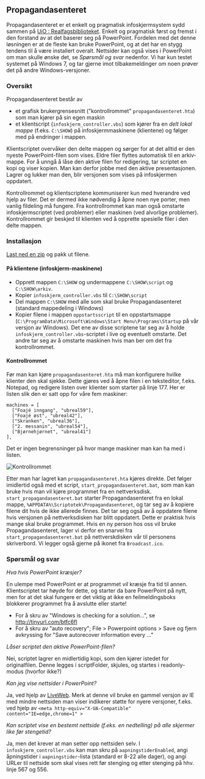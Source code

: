 ## Propagandasenteret

Propagandasenteret er et enkelt og pragmatisk infoskjermsystem sydd sammen på [UiO : Realfagsbiblioteket](http://www.ub.uio.no/om/organisasjon/ureal/ureal/). Enkelt og pragmatisk først og fremst i den forstand av at det baserer seg på PowerPoint. Fordelen med det denne løsningen er at de fleste kan bruke PowerPoint, og at det har en stygg tendens til å være installert overalt. Nettsider kan også vises i PowerPoint om man skulle ønske det, se *Spørsmål og svar* nedenfor. Vi har kun testet systemet på Windows 7, og tar gjerne imot tilbakemeldinger om noen prøver det på andre Windows-versjoner.

### Oversikt

Propagandasenteret består av 
- et grafisk brukergrensesnitt ("kontrollrommet" `propagandasenteret.hta`) som man kjører på sin egen maskin
- et klientscript (`infoskjerm_controller.vbs`) som kjører fra en *delt lokal mappe* (f.eks. `C:\SHOW`) på infoskjermmaskinene (klientene) og følger med på endringer i mappen. 

Klientscriptet overvåker den delte mappen og sørger for at det alltid er den nyeste PowerPoint-filen som vises. Eldre filer flyttes automatisk til en arkiv-mappe. For å unngå å låse den aktive filen for redigering, tar scriptet en kopi og viser kopien. Man kan derfor jobbe med den aktive presentasjonen. Lagrer og lukker man den, blir versjonen som vises på infoskjermen oppdatert.

Kontrollrommet og klientscriptene kommuniserer kun med hverandre ved hjelp av filer. Det er dermed ikke nødvendig å åpne noen nye porter, men vanlig fildeling må fungere. Fra kontrollrommet kan man også omstarte infoskjermscriptet (ved problemer) eller maskinen (ved alvorlige problemer). Kontrollrommet gir beskjed til klienten ved å opprette spesielle filer i den delte mappen.

### Installasjon

[Last ned en zip](https://github.com/scriptotek/propagandasenter/archive/master.zip) og pakk ut filene.

#### På klientene (infoskjerm-maskinene)

- Opprett mappen `C:\SHOW` og undermappene `C:\SHOW\script` og `C:\SHOW\arkiv`. 
- Kopier `infoskjerm_controller.vbs` til `C:\SHOW\script`
- Del mappen `C:\SHOW` med alle som skal bruke Propagandasenteret (standard mappedeling i Windows)
- Kopier filene i mappen `oppstartsscript` til en oppstartsmappe (`C:\ProgramData\Microsoft\Windows\Start Menu\Programs\Startup` på vår versjon av Windows). Det ene av disse scriptene tar seg av å holde `infoskjerm_controller.vbs`-scriptet i live og eventuelt omstarte. Det andre tar seg av å omstarte maskinen hvis man ber om det fra kontrollrommet.

#### Kontrollrommet

Før man kan kjøre `propagandasenteret.hta` må man konfigurere hvilke klienter den skal sjekke. Dette gjøres ved å åpne filen i en teksteditor, f.eks. Notepad, og redigere listen over klienter som starter på linje 177. Her er listen slik den er satt opp for våre fem maskiner:

    machines = [
      ["Foajé inngang", "ubreal59"],
      ["Foajé øst", "ubreal42"],
      ["Skranken", "ubreal36"],
      ["2. messanin", "ubreal54"],
      ["Bjørnehjørnet", "ubreal41"]
    ],

Det er ingen begrensninger på hvor mange maskiner man kan ha med i listen.

![Kontrollrommet](https://raw.github.com/scriptotek/propagandasenter/master/propagandasenteret.png)

Etter man har lagret kan `propagandasenteret.hta` kjøres direkte.  Det følger imidlertid også med et script, `start_propagandasenteret.bat`, som man kan bruke hvis man vil kjøre programmet fra en nettverksdisk. `start_propagandasenteret.bat` starter Propagandasenteret fra en lokal mappe, `%APPDATA%\Scriptotek\Propagandasenteret`, og tar seg av å kopiere filene dit hvis de ikke allerede finnes. Det tar seg også av å oppdatere filene hvis versjonen på nettverksdisken har blitt oppdatert. Dette er praktisk hvis mange skal bruke programmet. Hvis en ny person hos oss vil bruke Propagandasenteret, lager vi derfor en snarvei fra `start_propagandasenteret.bat` på nettverskdisken vår til personens skriverbord. Vi legger også gjerne på ikonet fra `Broadcast.ico`. 

### Spørsmål og svar

*Hva hvis PowerPoint kræsjer?*

En ulempe med PowerPoint er at programmet *vil* kræsje fra tid til annen. Klientscriptet tar høyde for dette, og starter da bare PowerPoint på nytt, men for at det skal fungere er det viktig at ikke en feilmeldingsboks blokkerer programmet fra å avslutte eller starte! 
 - For å skru av "Windows is checking for a solution…", se <http://tinyurl.com/btfc6fl>
 - For å skru av "auto recovery"; File > Powerpoint options > Save og fjern
   avkryssing for "Save autorecover information every ..."

*Låser scriptet den aktive PowerPoint-filen?*

Nei, scriptet lagrer en midlertidig kopi, som den kjører istedet for originalfilen. Denne legges i scriptFolder, skjules, og startes i readonly-modus (hvorfor ikke?)

*Kan jeg vise nettsider i PowerPoint?*

Ja, ved hjelp av [LiveWeb](http://skp.mvps.org/liveweb.htm). Merk at denne vil bruke en gammel versjon av IE med mindre nettsiden man viser indikerer støtte for nyere versjoner, f.eks. ved hjelp av `<meta http-equiv="X-UA-Compatible" content="IE=edge,chrome=1" >`

*Kan scriptet vise en bestemt nettside (f.eks. en nedtelling) på alle skjermer like før stengetid?*

Ja, men det krever at man setter opp nettsiden selv. I `infoskjerm_controller.vbs` kan man skru på `aapningstiderEnabled`, angi åpningstider i `aapningstider`-lista (standard er 8-22 alle dager), og angi URLer til nettside som skal vises rett før stenging og etter stenging på hhv. linje 567 og 556.

